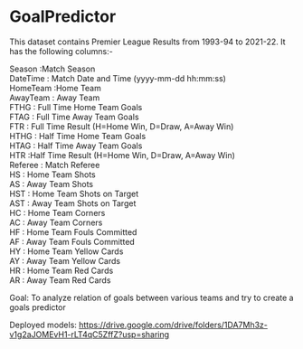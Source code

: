 # GoalPredictor
This dataset contains Premier League Results from 1993-94 to 2021-22. It has the following columns:-<br>

Season :Match Season<br>
DateTime :	Match Date and Time (yyyy-mm-dd hh:mm:ss)<br>
HomeTeam :Home Team<br>
AwayTeam :	Away Team<br>
FTHG :	Full Time Home Team Goals<br>
FTAG :	Full Time Away Team Goals<br>
FTR :	Full Time Result (H=Home Win, D=Draw, A=Away Win)<br>
HTHG :	Half Time Home Team Goals<br>
HTAG :	Half Time Away Team Goals<br>
HTR :Half Time Result (H=Home Win, D=Draw, A=Away Win)<br>
Referee :	Match Referee<br>
HS :	Home Team Shots<br>
AS :	Away Team Shots<br>
HST :	Home Team Shots on Target<br>
AST :	Away Team Shots on Target<br>
HC :	Home Team Corners<br>
AC :	Away Team Corners<br>
HF  :	Home Team Fouls Committed<br>
AF  :	Away Team Fouls Committed<br>
HY  :	Home Team Yellow Cards<br>
AY  :	Away Team Yellow Cards<br>
HR  :	Home Team Red Cards<br>
AR  :	Away Team Red Cards<br>

Goal: To analyze relation of goals between various teams and try to create a goals predictor

Deployed models: https://drive.google.com/drive/folders/1DA7Mh3z-v1g2aJOMEvH1-rLT4qC5ZffZ?usp=sharing

